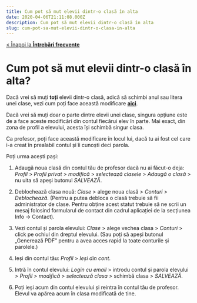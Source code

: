 ```yaml
---
title: Cum pot să mut elevii dintr-o clasă în alta
date: 2020-04-06T21:11:08.000Z
description: Cum pot să mut elevii dintr-o clasă în alta
slug: cum-pot-sa-mut-elevii-dintr-o-clasa-in-alta
---
```


[< Înapoi la **Întrebări frecvente**](/intrebari-frecvente/)

# Cum pot să mut elevii dintr-o clasă în alta?

Dacă vrei să muți **toți** elevii dintr-o clasă, adică să schimbi anul sau litera unei clase, vezi cum poți face această modificare [**aici**](/intrebari-frecvente/cum-promovez-o-clasa-sau-modific-litera-si-anul-clasei/).

Dacă vrei să muți doar o parte dintre elevii unei clase, singura opțiune este de a face aceste modificări din contul fiecărui elev în parte. Mai exact, din zona de profil a elevului, acesta își schimbă singur clasa.

Ca profesor, poți face această modificare în locul lui, dacă tu ai fost cel care i-a creat în prealabil contul și îi cunoști deci parola.

Poți urma acești pași:

1. Adaugă noua clasă din contul tău de profesor dacă nu ai făcut-o deja: *Profil* > *Profil privat* > *modifică* > *selectează clasele* > *Adaugă o clasă* > nu uita să apeși butonul *SALVEAZĂ*.

2. Deblochează clasa nouă: *Clase* > alege noua clasă > *Conturi* > *Deblochează*.
(Pentru a putea debloca o clasă trebuie să fii administrator de clase. Pentru obține acest statut trebuie să ne scrii un mesaj folosind formularul de contact din cadrul aplicației de la secțiunea Info -> Contact).

3. Vezi contul și parola elevului: *Clase* > alege vechea clasa > *Conturi* > click pe ochiul din dreptul elevului. (Sau poți să apeși butonul „Generează PDF” pentru a avea acces rapid la toate conturile și parolele.)

4. Ieși din contul tău: *Profil* > *Ieși din cont*.

5. Intră în contul elevului: *Login cu email* > introdu contul și parola elevului > *Profil* > *modifică* > *selectează clasa* > schimbă clasa > *SALVEAZĂ*.

6. Poți ieși acum din contul elevului și reintra în contul tău de profesor. Elevul va apărea acum în clasa modificată de tine.
